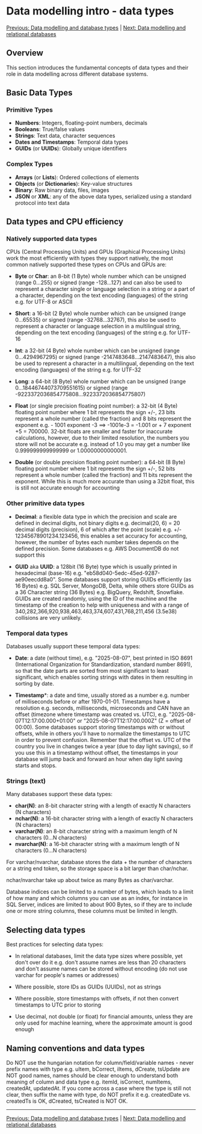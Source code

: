 # Data modelling intro - data types

[Previous: Data modelling and database types](./data-modelling-db-types.md) | [Next: Data modelling and relational databases](./data-modelling-relational-dbs.md)

## Overview

This section introduces the fundamental concepts of data types and their role in data modelling across different database systems.

## Basic Data Types

### Primitive Types

- **Numbers**: Integers, floating-point numbers, decimals
- **Booleans**: True/false values
- **Strings**: Text data, character sequences
- **Dates and Timestamps**: Temporal data types
- **GUIDs** (or **UUIDs**): Globally unique identifiers

### Complex Types

- **Arrays** (or **Lists**): Ordered collections of elements
- **Objects** (or **Dictionaries**): Key-value structures
- **Binary**: Raw binary data, files, images
- **JSON** or **XML**: any of the above data types, serialized using a standard protocol into text data

## Data types and CPU efficiency

### Natively supported data types

CPUs (Central Processing Units) and GPUs (Graphical Processing Units) work the most efficiently with types they support natively, the most common natively supported these types on CPUs and GPUs are:

- **Byte** or **Char**: an 8-bit (1 Byte) whole number which can be unsigned (range 0...255) or signed (range -128...127) and can also be used to represent a character single or language selection in a string or a part of a character, depending on the text encoding (languages) of the string e.g. for UTF-8 or ASCII

- **Short**: a 16-bit (2 Byte) whole number which can be unsigned (range 0...65535) or signed (range -32768...32767), this also be used to represent a character or language selection in a multilingual string, depending on the text encoding (languages) of the string e.g. for UTF-16

- **Int**: a 32-bit (4 Byte) whole number which can be unsigned (range 0...4294967295) or signed (range -2147483648...2147483647), this also be used to represent a character in a multilingual, depending on the text encoding (languages) of the string e.g. for UTF-32

- **Long**: a 64-bit (8 Byte) whole number which can be unsigned (range 0...18446744073709551615) or signed (range -9223372036854775808...9223372036854775807)

- **Float** (or single precision floating point number): a 32-bit (4 Byte) floating point number where 1 bit represents the sign +/-, 23 bits represent a whole number (called the fraction) and 8 bits represent the exponent e.g. - 1001 exponent -3 ==> -1001e-3 = -1.001 or + 7 exponent +5 = 700000. 32-bit floats are smaller and faster for inaccurate calculations, however, due to their limited resolution, the numbers you store will not be accurate e.g. instead of 1.0 you may get a number like 0.999999999999999 or 1.00000000000001.

- **Double** (or double precision floating point number): a 64-bit (8 Byte) floating point number where 1 bit represents the sign +/-, 52 bits represent a whole number (called the fraction) and 11 bits represent the exponent. While this is much more accurate than using a 32bit float, this is still not accurate enough for accounting

### Other primitive data types

- **Decimal**: a flexible data type in which the precision and scale are defined in decimal digits, not binary digits e.g. decimal(20, 6) = 20 decimal digits (precision), 6 of which after the point (scale) e.g. +/- 12345678901234.123456, this enables a set accuracy for accounting, however, the number of bytes each number takes depends on the defined precision. Some databases e.g. AWS DocumentDB do not support this

- **GUID** aka **UUID**: a 128bit (16 Byte) type which is usually printed in hexadecimal (base-16) e.g. "eb58d040-5edc-45ed-9287-ae90eecdd8a0". Some databases support storing GUIDs efficiently (as 16 Bytes) e.g. SQL Server, MongoDB, Delta, while others store GUIDs as a 36 Character string (36 Bytes) e.g. BigQuery, Redshift, Snowflake. GUIDs are created randomly, using the ID of the machine and the timestamp of the creation to help with uniqueness and with a range of 340,282,366,920,938,463,463,374,607,431,768,211,456 (3.5e38) collisions are very unlikely.

### Temporal data types

Databases usually support these temporal data types:

- **Date**: a date (without time), e.g. "2025-08-07", best printed in ISO 8691 (International Organization for Standardization, standard number 8691), so that the date parts are sorted from most significant to least significant, which enables sorting strings with dates in them resulting in sorting by date.

- **Timestamp***: a date and time, usually stored as a number e.g. number of milliseconds before or after 1970-01-01. Timestamps have a resolution e.g. seconds, milliseconds, microseconds and CAN have an offset (timezone where timestamp was created vs. UTC), e.g. "2025-08-07T12:17:00.000+01:00" or "2025-08-07T12:17:00.000Z" (Z = offset of 00:00). Some databases support storing timestamps with or without offsets, while in others you'll have to normalize the timestamps to UTC in order to prevent confusion. Remember that the offset vs. UTC of the country you live in changes twice a year (due to day light savings), so if you use this in a timestamp without offset, the timestamps in your database will jump back and forward an hour when day light saving starts and stops.

### Strings (text)

Many databases support these data types:

- **char(N)**: an 8-bit character string with a length of exactly N characters (N characters)
- **nchar(N)**: a 16-bit character string with a length of exactly N characters (N characters)
- **varchar(N)**: an 8-bit character string with a maximum length of N characters (0...N characters)
- **nvarchar(N)**: a 16-bit character string with a maximum length of N characters (0...N characters)

For varchar/nvarchar, database stores the data + the number of characters or a string end token, so the storage space is a bit larger than char/nchar.

nchar/nvarchar take up about twice as many Bytes as char/varchar.

Database indices can be limited to a number of bytes, which leads to a limit of how many and which columns you can use as an index, for instance in SQL Server, indices are limited to about 900 Bytes, so if they are to include one or more string columns, these columns must be limited in length.

## Selecting data types

Best practices for selecting data types:

- In relational databases, limit the data type sizes where possible, yet don't over do it e.g. don't assume names are less than 20 characters and don't assume names can be stored without encoding (do not use varchar for people's names or addresses)

- Where possible, store IDs as GUIDs (UUIDs), not as strings

- Where possible, store timestamps with offsets, if not then convert timestamps to UTC prior to storing

- Use decimal, not double (or float) for financial amounts, unless they are only used for machine learning, where the approximate amount is good enough

## Naming conventions and data types

Do NOT use the hungarian notation for column/field/variable names - never prefix names with type e.g. uItem, bCorrect, iItems, dCreate, tsUpdate are NOT good names, names should be clear enough to understand both meaning of column and data type e.g. itemId, isCorrect, numItems, createdAt, updatedAt. If you come across a case where the type is still not clear, then suffix the name with type, do NOT prefix it e.g. createdDate vs. createdTs is OK, dCreated, tsCreated is NOT OK.

---

[Previous: Data modelling and database types](./data-modelling-db-types.md) | [Next: Data modelling and relational databases](./data-modelling-relational-dbs.md)
